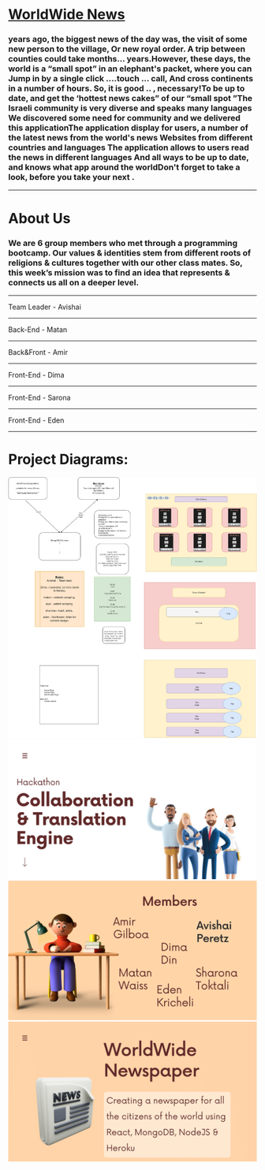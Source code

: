 <a href="https://worldwide-news-hackathon.herokuapp.com/"><h1>WorldWide News</h1></a>

<h3>
 years ago, the biggest news of the day was, the visit of some new person to the village, Or new royal order. A trip between counties could take months… years.However, these days, the world is a “small spot” in an elephant's packet, where you can Jump in by a single click ….touch … call, And cross continents in a number of hours. So, it is good .. , necessary!To be up to date, and get the ‘hottest news cakes” of our “small spot ”The Israeli community is very diverse and speaks many languages We discovered some need for community and we delivered this applicationThe application display for users, a number of the latest news from the world's news Websites from different countries and languages The application allows to users read the news in different languages And all ways to be up to date, and knows what app around the worldDon't forget to take a look, before you take your next .
</h3>
<hr>
<h1>About Us</h1>
<h3>
We are 6 group members who met through a programming bootcamp. Our values & identities stem from different roots of religions & cultures together with our other class mates. So, this week’s mission was to find an idea that represents & connects us all on a deeper level.
</h3>
<hr>
Team Leader - Avishai
<hr>
Back-End - Matan
<hr>
Back&Front - Amir
<hr>
Front-End - Dima
<hr>
Front-End - Sarona
<hr>
Front-End - Eden
<hr>
<h1>Project Diagrams:</h1>
<img src="./assets/world-news-dIagram.png">
<img src="./assets/project-intro-1.png">
<img src="./assets/project-intro-2.png">
<img src="./assets/project-intro-3.png">
